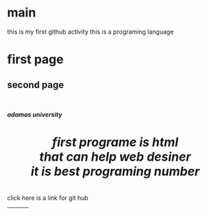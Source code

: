 # main
this is my first github activity 
this is a programing language
<h1> first page</h1>
<h2> second page</h2> <br>
<i><p> <b> adamas university</b></p></i>
<h1 align=center> <i> first programe is html<br>that can help web desiner<br> it is best programing number</i></h1><br>
click <a>here</a> is a link for git hub <br><hr hight=200 width=50>
 

